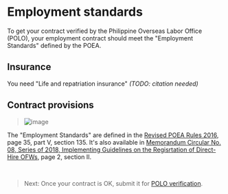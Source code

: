 # Employment standards

To get your contract verified by the Philippine Overseas Labor Office (POLO), your employment contract should meet the "Employment Standards" defined by the POEA.

## Insurance

You need "Life and repatriation insurance" _(TODO: citation needed)_

## Contract provisions

> ![image](https://user-images.githubusercontent.com/74385/40554478-6c8a76fc-6078-11e8-995e-ef304e51322e.png)

The "Employment Standards" are defined in the [Revised POEA Rules 2016](http://www.poea.gov.ph/laws&rules/files/Revised%20POEA%20Rules%20And%20Regulations.pdf), page 35, part V, section 135. It's also available in [Memorandum Circular No. 08, Series of 2018, Implementing Guidelines on the Regisrtation of Direct-Hire OFWs](http://www.poea.gov.ph/memorandumcirculars/2018/MC-08-2018.pdf), page 2, section II.

<br>

> Next: Once your contract is OK, submit it for [POLO verification](./polo_verification.md).
